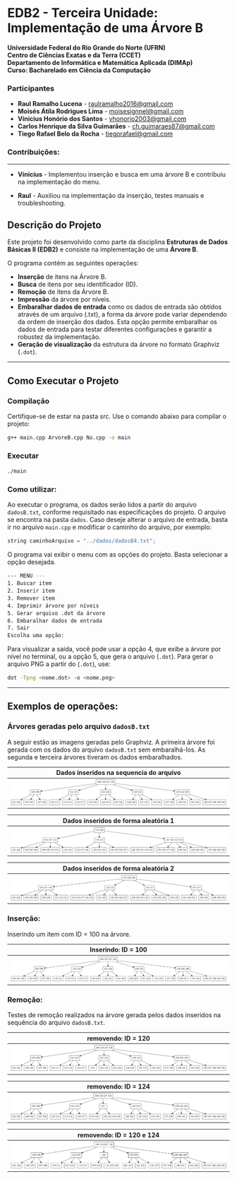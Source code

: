 # EDB2 - Terceira Unidade: Implementação de uma Árvore B

**Universidade Federal do Rio Grande do Norte (UFRN)**  
**Centro de Ciências Exatas e da Terra (CCET)**  
**Departamento de Informática e Matemática Aplicada (DIMAp)**  
**Curso: Bacharelado em Ciência da Computação**  

### Participantes
- **Raul Ramalho Lucena** - raulramalho2016@gmail.com
- **Moisés Átila Rodrigues Lima** - moisesignnel@gmail.com
- **Vinicius Honório dos Santos** - vhonorio2003@gmail.com
- **Carlos Henrique da Silva Guimarães** - ch.guimaraes87@gmail.com
- **Tiego Rafael Belo da Rocha** - tiegorafael@gmail.com

### Contribuições:
---
- **Vinicius** - Implementou inserção e busca em uma árvore B e contribuiu na implementação do menu.

- **Raul** - Auxiliou na implementação da inserção, testes manuais e troubleshooting.


## Descrição do Projeto
Este projeto foi desenvolvido como parte da disciplina **Estruturas de Dados Básicas II (EDB2)** e consiste na implementação de uma **Árvore B**.

O programa contém as seguintes operações:
- **Inserção** de itens na Árvore B.
- **Busca** de itens por seu identificador (ID).
- **Remoção** de itens da Árvore B.
- **Impressão** da árvore por níveis.
- **Embaralhar dados de entrada** como os dados de entrada são obtidos através de um arquivo (.txt), a forma da árvore pode variar dependendo da ordem de inserção dos dados. Esta opção permite embaralhar os dados de entrada para testar diferentes configurações e garantir a robustez da implementação.
- **Geração de visualização** da estrutura da árvore no formato Graphviz (`.dot`).

---

## Como Executar o Projeto

### Compilação
Certifique-se de estar na pasta src. Use o comando abaixo para compilar o projeto:  
```bash
g++ main.cpp ArvoreB.cpp No.cpp -o main
```
### Executar
```bash
./main
```
### Como utilizar:
Ao executar o programa, os dados serão lidos a partir do arquivo `dadosB.txt`, conforme requisitado nas especificações do projeto. O arquivo se encontra na pasta `dados`. Caso deseje alterar o arquivo de entrada, basta ir no arquivo `main.cpp` e modificar o caminho do arquivo, por exemplo:
```cpp
string caminhoArquivo = "../dados/dadosB4.txt";
```
O programa vai exibir o menu com as opções do projeto. Basta selecionar a opção desejada. 
```bash
--- MENU ---
1. Buscar item
2. Inserir item
3. Remover item
4. Imprimir árvore por níveis
5. Gerar arquivo .dot da árvore
6. Embaralhar dados de entrada
7. Sair
Escolha uma opção: 
```
Para visualizar a saída, você pode usar a opção 4, que exibe a árvore por nível no terminal, ou a opção 5, que gera o arquivo (`.dot`). Para gerar o arquivo PNG a partir do (`.dot`), use:
```bash
dot -Tpng <nome.dot> -o <nome.png>
```
---
## Exemplos de operações:
### Árvores geradas pelo arquivo `dadosB.txt`
A seguir estão as imagens geradas pelo Graphviz. A primeira árvore foi gerada com os dados do arquivo `dadosB.txt` sem embaralhá-los. As segunda e terceira árvores tiveram os dados embaralhados.

| **Dados inseridos na sequencia do arquivo**                |
|------------------------------------|
| ![Antes](imagens/dadosB.png) |

| **Dados inseridos de forma aleatória 1**                |
|------------------------------------|
| ![Antes](imagens/dadosBRandom.png) |

| **Dados inseridos de forma aleatória 2**                |
|------------------------------------|
| ![Antes](imagens/dadosBRandom2.png) |
### Inserção:
Inserindo um item com ID = 100 na árvore.

| **Inserindo: ID = 100**                |
|------------------------------------|
| ![Antes](imagens/inserir100.png) |

### Remoção:
Testes de remoção realizados na árvore gerada pelos dados inseridos na sequência do arquivo `dadosB.txt`.

| **removendo: ID = 120**            |
|------------------------------------|
| ![Antes](imagens/remove120.png) |

| **removendo: ID = 124**            |
|------------------------------------|
| ![Antes](imagens/remove124.png) |

| **removendo: ID = 120 e 124**      |
|------------------------------------|
| ![Antes](imagens/rmv124e120.png) |




